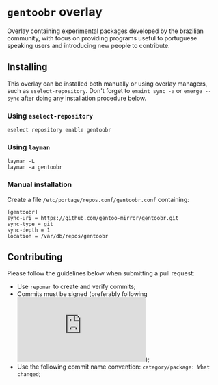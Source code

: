 # `gentoobr` overlay

Overlay containing experimental packages developed by the brazilian community,
with focus on providing programs useful to portuguese speaking users and
introducing new people to contribute.

## Installing

This overlay can be installed both manually or using overlay managers, such as
`eselect-repository`. Don't forget to `emaint sync -a` or `emerge --sync`
after doing any installation procedure below.

### Using `eselect-repository`

```
eselect repository enable gentoobr
```

### Using `layman`

```
layman -L
layman -a gentoobr
```

### Manual installation

Create a file `/etc/portage/repos.conf/gentoobr.conf` containing:
```
[gentoobr]
sync-uri = https://github.com/gentoo-mirror/gentoobr.git
sync-type = git
sync-depth = 1
location = /var/db/repos/gentoobr
```

## Contributing

Please follow the guidelines below when submitting a pull request:

* Use `repoman` to create and verify commits;
* Commits must be signed (preferably following ![GLEP 63][glep63]);
* Use the following commit name convention: `category/package: What changed`;

[glep63]: https://www.gentoo.org/glep/glep-0063.html
